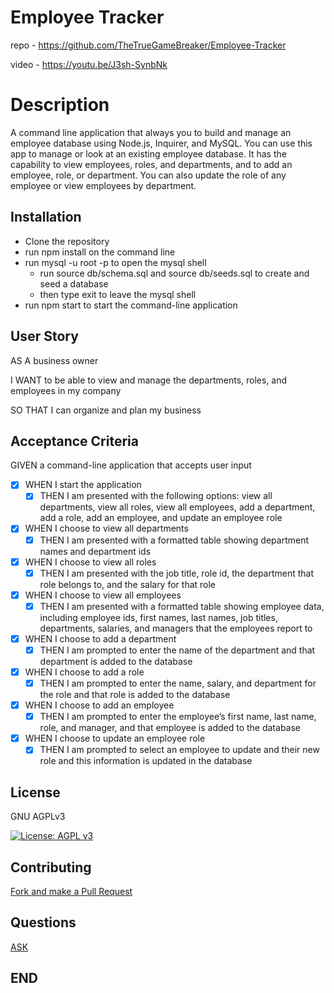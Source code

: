 # Employee Tracker
repo - https://github.com/TheTrueGameBreaker/Employee-Tracker 

video - https://youtu.be/J3sh-SynbNk


# Description
A command line application that always you to build and manage an employee database using Node.js, Inquirer, and MySQL.  You can use this app to manage or look at an existing employee database. It has the capability to view employees, roles, and departments, and to add an employee, role, or department. You can also update the role of any employee or view employees by department.

## Installation
- Clone the repository
- run npm install on the command line
- run mysql -u root -p to open the mysql shell
    - run source db/schema.sql and source db/seeds.sql to create and seed a database
    - then type exit to leave the mysql shell
- run npm start to start the command-line application

## User Story
AS A business owner

I WANT to be able to view and manage the departments, roles, and employees in my company

SO THAT I can organize and plan my business
## Acceptance Criteria
GIVEN a command-line application that accepts user input
- [X] WHEN I start the application
    - [X] THEN I am presented with the following options: view all departments, view all roles, view all employees, add a department, add a role, add an employee, and update an employee role
- [X] WHEN I choose to view all departments
    - [X] THEN I am presented with a formatted table showing department names and department ids
- [X] WHEN I choose to view all roles
    - [X] THEN I am presented with the job title, role id, the department that role belongs to, and the salary for that role
- [X] WHEN I choose to view all employees
    - [X] THEN I am presented with a formatted table showing employee data, including employee ids, first names, last names, job titles, departments, salaries, and managers that the employees report to
- [X] WHEN I choose to add a department
    - [X] THEN I am prompted to enter the name of the department and that department is added to the database
- [X] WHEN I choose to add a role
    - [X] THEN I am prompted to enter the name, salary, and department for the role and that role is added to the database
- [X] WHEN I choose to add an employee
    - [X] THEN I am prompted to enter the employee’s first name, last name, role, and manager, and that employee is added to the database
- [X] WHEN I choose to update an employee role
    - [X] THEN I am prompted to select an employee to update and their new role and this information is updated in the database

## License
GNU AGPLv3

[![License: AGPL v3](https://img.shields.io/badge/License-AGPL%20v3-lightgrey.svg)](https://www.gnu.org/licenses/agpl-3.0)

## Contributing  
[Fork and make a Pull Request](https://github.com/cridder/Note-Taker)

## Questions
[ASK](https://github.com/cridder)

## END
